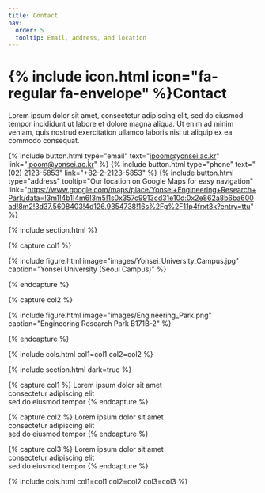 ```yaml
---
title: Contact
nav:
  order: 5
  tooltip: Email, address, and location
---
```


# {% include icon.html icon="fa-regular fa-envelope" %}Contact

Lorem ipsum dolor sit amet, consectetur adipiscing elit, sed do eiusmod tempor
incididunt ut labore et dolore magna aliqua. Ut enim ad minim veniam, quis
nostrud exercitation ullamco laboris nisi ut aliquip ex ea commodo consequat.

{%
  include button.html
  type="email"
  text="ipoom@yonsei.ac.kr"
  link="ipoom@yonsei.ac.kr"
%}
{%
  include button.html
  type="phone"
  text="(02) 2123-5853"
  link="+82-2-2123-5853"
%}
{%
  include button.html
  type="address"
  tooltip="Our location on Google Maps for easy navigation"
  link="https://www.google.com/maps/place/Yonsei+Engineering+Research+Park/data=!3m1!4b1!4m6!3m5!1s0x357c9913cd31e10d:0x2e862a8b6ba600ad!8m2!3d37.5608403!4d126.9354738!16s%2Fg%2F11p4frxt3k?entry=ttu"
%}

{% include section.html %}

{% capture col1 %}

{%
  include figure.html
  image="images/Yonsei_University_Campus.jpg"
  caption="Yonsei University (Seoul Campus)"
%}

{% endcapture %}

{% capture col2 %}

{%
  include figure.html
  image="images/Engineering_Park.png"
  caption="Engineering Research Park B171B-2"
%}

{% endcapture %}

{% include cols.html col1=col1 col2=col2 %}

{% include section.html dark=true %}

{% capture col1 %}
Lorem ipsum dolor sit amet  
consectetur adipiscing elit  
sed do eiusmod tempor
{% endcapture %}

{% capture col2 %}
Lorem ipsum dolor sit amet  
consectetur adipiscing elit  
sed do eiusmod tempor
{% endcapture %}

{% capture col3 %}
Lorem ipsum dolor sit amet  
consectetur adipiscing elit  
sed do eiusmod tempor
{% endcapture %}

{% include cols.html col1=col1 col2=col2 col3=col3 %}
